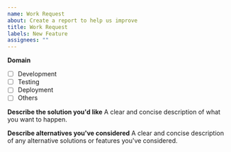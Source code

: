 ```yaml
---
name: Work Request
about: Create a report to help us improve
title: Work Request
labels: New Feature
assignees: ""
---
```


**Domain**

-   [ ] Development
-   [ ] Testing
-   [ ] Deployment
-   [ ] Others

**Describe the solution you'd like**
A clear and concise description of what you want to happen.

**Describe alternatives you've considered**
A clear and concise description of any alternative solutions or features you've considered.
